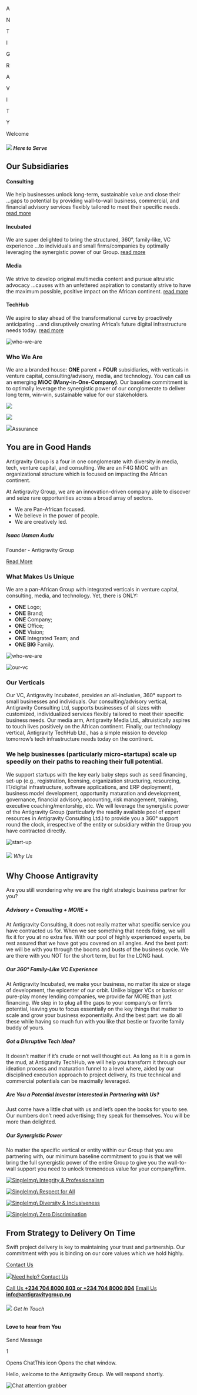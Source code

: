 A

N

T

I

G

R

A

V

I

T

Y


Welcome

##### ![](https://antigravitygroup.ng/assets/img/team-details/badge-line.svg) Here to Serve

## Our Subsidiaries

#### Consulting

We help businesses unlock long-term, sustainable value and close their ...gaps to potential by
providing wall-to-wall business, commercial, and financial advisory services
flexibly tailored to meet their specific needs. [read more](https://developer@antigravitygroup.ng/#)

#### Incubated

We are super delighted to bring the structured, 360°, family-like, VC experience ...to individuals and
small firms/companies by optimally leveraging the synergistic power of our
Group. [read more](https://developer@antigravitygroup.ng/#)

#### Media

We strive to develop original multimedia content and pursue altruistic advocacy ...causes with an
unfettered aspiration to constantly strive to have the maximum possible, positive
impact on the African continent. [read more](https://developer@antigravitygroup.ng/#)

#### TechHub

We aspire to stay ahead of the transformational curve by proactively anticipating ...and disruptively
creating Africa’s future digital infrastructure needs today. [read more](https://developer@antigravitygroup.ng/#)

![who-we-are](https://antigravitygroup.ng/assets/img/banner/who-we-are.jpg)

### Who We Are

We are a branded house: **ONE** parent
+ **FOUR** subsidiaries, with verticals in venture capital,
consulting/advisory,
media,
and technology. You can call us an emerging **MiOC (Many-in-One-Company)**. Our
baseline
commitment is to optimally leverage the synergistic power of our conglomerate to deliver long
term, win-win,
sustainable value for our stakeholders.

![](https://antigravitygroup.ng/assets/img/about/our-company.jpg)

![](https://antigravitygroup.ng/assets/img/about/our-company-2.jpg)

![](https://antigravitygroup.ng/assets/img/team-details/badge-line.svg)Assurance

## You are in Good  Hands

Antigravity Group is a four in one conglomerate with diversity in media, tech,
venture capital, and
consulting. We are an F4G MiOC with an organizational structure which is focused on
impacting the African continent.

At Antigravity Group, we are an innovation-driven company able to discover and
seize rare opportunities across a broad array of sectors.

- We are Pan-African focused.
- We believe in the power of people.
- We are creatively led.

##### Isaac Usman Audu

Founder - Antigravity Group

[Read More](https://antigravitygroup.ng/president-speech)

### What Makes Us Unique

We are a pan-African Group with integrated verticals in venture capital, consulting, media,
and technology.
Yet, there is ONLY:

- **ONE** Logo;
- **ONE** Brand;
- **ONE** Company;
- **ONE** Office;
- **ONE** Vision;
- **ONE** Integrated Team; and
- **ONE BIG** Family.

![who-we-are](https://antigravitygroup.ng/assets/img/banner/unique.jpg)

![our-vc](https://antigravitygroup.ng/assets/img/banner/our-vc.jpg)

### Our Verticals

Our VC, Antigravity Incubated, provides an all-inclusive, 360°
support to small businesses and individuals. Our consulting/advisory vertical, Antigravity Consulting Ltd,
supports businesses
of all sizes with customized, individualized services flexibly tailored to meet their specific
business needs.
Our media arm, Antigravity Media Ltd., altruistically aspires to touch lives positively on the
African
continent. Finally, our technology vertical, Antigravity TechHub Ltd., has a simple mission to
develop
tomorrow’s tech infrastructure needs today on the continent.

### We help businesses (particularly micro-startups) scale up speedily on  their paths to reaching their full potential.

We support startups with the key early baby steps such as seed
financing, set-up
(e.g., registration, licensing, organization structuring, resourcing, IT/digital infrastructure,
software applications,
and ERP deployment), business model development, opportunity maturation and development,
governance, financial
advisory, accounting, risk management, training, executive coaching/mentorship, etc. We will
leverage the
synergistic power of the Antigravity Group (particularly the readily available pool of expert
resources in
Antigravity Consulting Ltd.) to provide you a 360° support round the clock, irrespective of the
entity or
subsidiary within the Group you have contracted directly.

![start-up](https://antigravitygroup.ng/assets/img/banner/start-up.png)

###### ![](https://antigravitygroup.ng/assets/img/team-details/badge-line.svg)  Why Us

## Why Choose Antigravity

Are you still wondering why we are the right strategic business partner for you?

##### Advisory + Consulting + MORE +

At Antigravity Consulting, it does not really matter what specific service you have contracted us for. When we see something that needs fixing, we will fix it for you at no extra fee. With our pool of highly experienced experts, be rest assured that we have got you covered on all angles. And the best part: we will be with you through the booms and busts of the business cycle. We are there with you NOT for the short term, but for the LONG haul.

##### Our 360° Family-Like VC Experience

At Antigravity Incubated, we make your business, no matter its size or stage of development, the epicenter of our orbit. Unlike bigger VCs or banks or pure-play money lending companies, we provide far MORE than just financing. We step in to plug all the gaps to your company’s or firm’s potential, leaving you to focus essentially on the key things that matter to scale and grow your business exponentially. And the best part: we do all these while having so much fun with you like that bestie or favorite family buddy of yours.

##### Got a Disruptive Tech Idea?

It doesn’t matter if it’s crude or not well thought out. As long as it is a gem in the mud, at Antigravity TechHub, we will help you transform it through our ideation process and maturation funnel to a level where, aided by our disciplined execution approach to project delivery, its true technical and commercial potentials can be maximally leveraged.

##### Are You a Potential Investor Interested in Partnering with Us?

Just come have a little chat with us and let’s open the books for you to see. Our numbers don’t need advertising; they speak for themselves. You will be more than delighted.

##### Our Synergistic Power

No matter the specific vertical or entity within our Group that you are partnering with, our minimum baseline commitment to you is that we will bring the full synergistic power of the entire Group to give you the wall-to-wall support you need to unlock tremendous value for your company/firm.

[![SingleImg](https://antigravitygroup.ng/assets/img/core-values/integrity.jpg)\\
Integrity & Professionalism](https://antigravitygroup.ng/about-us#core-values)

[![SingleImg](https://antigravitygroup.ng/assets/img/core-values/respect.jpg)\\
Respect for All](https://antigravitygroup.ng/about-us#core-values)

[![SingleImg](https://antigravitygroup.ng/assets/img/core-values/diversity.png)\\
Diversity & Inclusiveness](https://antigravitygroup.ng/about-us#core-values)

[![SingleImg](https://antigravitygroup.ng/assets/img/core-values/zero.png)\\
Zero Discrimination](https://antigravitygroup.ng/about-us#core-values)

## From Strategy to Delivery On Time

Swift project delivery is key to maintaining your trust and partnership. Our commitment with you is binding on our core values which we hold highly.

[Contact Us](https://antigravitygroup.ng/contact-us)

[![](https://antigravitygroup.ng/assets/img/icon/question-comment.svg)Need help? Contact Us](https://antigravitygroup.ng/contact-us)

[Call Us **+234 704 8000 803 or  +234 704 8000 804**](tel:+1235568824) [Email Us **info@antigravitygroup.ng**](mailto:info@antigravitygroup.ng)

###### ![](https://antigravitygroup.ng/assets/img/team-details/badge-line.svg) Get In  Touch

#### Love to hear from You

Send Message

1

Opens ChatThis icon Opens the chat window.

Hello, welcome to the Antigravity Group. We will respond shortly.

![Chat attention grabber](https://embed.tawk.to/_s/v4/assets/images/attention-grabbers/168-r-br.svg)